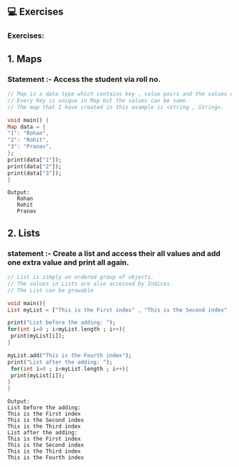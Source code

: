## 💻 Exercises

### Exercises:

## 1. Maps

### Statement :- Access the student via roll no.


```dart
// Map is a data type which contains key , value pairs and the values can only be accessed by using keys.
// Every Key is unique in Map but the values can be same.
// The map that I have created in this example is <String , String>.

void main() {
Map data = {
"1": "Rohan",
"2": "Rohit",
"3": "Pranav",
};
print(data["1"]);
print(data["2"]);
print(data["3"]);
}
```
```
Output:
   Rohan
   Rohit
   Pranav
```

## 2. Lists

### statement :- Create a list and access their all values and add one extra value and print all again.

```dart
// List is simply an ordered group of objects.
// The values in Lists are also accessed by Indices.
// The List can be growable

void main(){
List myList = ["This is the First index" , "This is the Second index" , "This is the Third index"];

print("List before the adding: ");
for(int i=0 ; i<myList.length ; i++){
 print(myList[i]);
}

myList.add("This is the Fourth index");
print("List after the adding: ");
 for(int i=0 ; i<myList.length ; i++){
 print(myList[i]);
}
}

```
```
Output:
List before the adding:
This is the First index
This is the Second index
This is the Third index
List after the adding:
This is the First index
This is the Second index
This is the Third index
This is the Fourth index
```
